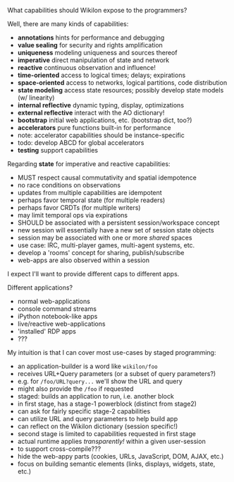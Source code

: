 
What capabilities should Wikilon expose to the programmers?

Well, there are many kinds of capabilities:

* **annotations** hints for performance and debugging
* **value sealing** for security and rights amplification
* **uniqueness** modeling uniqueness and sources thereof 
* **imperative** direct manipulation of state and network
* **reactive** continuous observation and influence!
* **time-oriented** access to logical times; delays; expirations
* **space-oriented** access to networks, logical partitions, code distribution 
* **state modeling** access state resources; possibly develop state models (w/ linearity)
* **internal reflective** dynamic typing, display, optimizations
* **external reflective** interact with the AO dictionary!
* **bootstrap** initial web applications, etc. (bootstrap dict, too?)
* **accelerators** pure functions built-in for performance
 * note: accelerator capabilities should be instance-specific
 * todo: develop ABCD for global accelerators
* **testing** support capabilities

Regarding **state** for imperative and reactive capabilities:

* MUST respect causal commutativity and spatial idempotence
 * no race conditions on observations
 * updates from multiple capabilities are idempotent
 * perhaps favor temporal state (for multiple readers)
 * perhaps favor CRDTs (for multiple writers)
 * may limit temporal ops via expirations
* SHOULD be associated with a persistent session/workspace concept
 * new session will essentially have a new set of session state objects
 * session may be associated with one or more *shared* spaces 
  * use case: IRC, multi-player games, multi-agent systems, etc.
  * develop a 'rooms' concept for sharing, publish/subscribe
 * web-apps are also observed within a session

I expect I'll want to provide different caps to different apps.

Different applications?

* normal web-applications
* console command streams
* iPython notebook-like apps
* live/reactive web-applications
* 'installed' RDP apps
* ???

My intuition is that I can cover most use-cases by staged programming:

* an application-builder is a word like `wikilon/foo`
* receives URL+Query parameters (or a subset of query parameters?)
 * e.g. for `/foo/URL?query...` we'll show the URL and query
 * might also provide the `/foo` if requested
* staged: builds an application to run, i.e. another block
* in first stage, has a stage-1 powerblock (distinct from stage2)
 * can ask for fairly specific stage-2 capabilities
 * can utilize URL and query parameters to help build app
 * can reflect on the Wikilon dictionary (session specific!)
* second stage is limited to capabilities requested in first stage
* actual runtime applies *transparently!* within a given user-session
* to support cross-compile???
 * hide the web-appy parts (cookies, URLs, JavaScript, DOM, AJAX, etc.)
 * focus on building semantic elements (links, displays, widgets, state, etc.)


